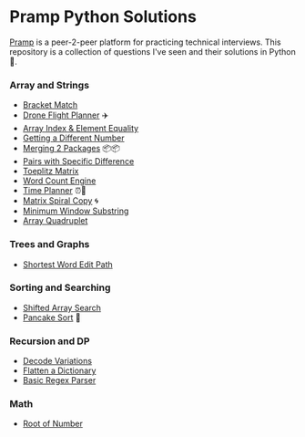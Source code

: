 # Pramp Python Solutions
[Pramp](http://pramp.com) is a peer-2-peer platform for practicing technical interviews. This repository is a collection of questions I've seen and their solutions in Python 🐍.

### Array and Strings
* [Bracket Match](code/bracket_match.py)
* [Drone Flight Planner](code/drone_flight_planner.py) ✈️
* [Array Index & Element Equality](code/arr_i_and_element_equality.py)
* [Getting a Different Number](code/getting_diff_num.py)
* [Merging 2 Packages](code/merging_2_packages.py) 📦📦
* [Pairs with Specific Difference](code/pairs_w_specific_diff.py)
* [Toeplitz Matrix](code/toeplitz_matrix.py)
* [Word Count Engine](code/word_count_engine.py)
* [Time Planner](code/time_planner.py) ⏰📓
* [Matrix Spiral Copy](code/matrix_spiral_copy.py) 🌀
* [Minimum Window Substring](smallest_substr_all_chars.py)
* [Array Quadruplet](code/array_quadruplet.py)

### Trees and Graphs
* [Shortest Word Edit Path](code/shortest_word_edit_path.py)

### Sorting and Searching
* [Shifted Array Search](code/shifted_array_search.py)
* [Pancake Sort](code/pancake_sort.py) 🥞

### Recursion and DP
* [Decode Variations](code/decode_variations.py)
* [Flatten a Dictionary](code/flatten_dictionary.py)
* [Basic Regex Parser](code/basic_regex_parser.py)

### Math
* [Root of Number](code/root_of_number.py)

